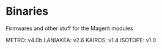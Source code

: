 # Binaries

Firmwares and other stuff for the Magerit modules

METRO: v4.0b
LANIAKEA: v2.6
KAIROS: v1.4
ISOTOPE: v1.0
